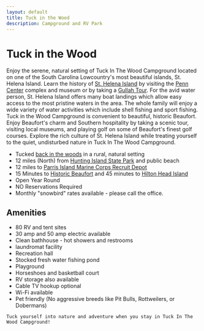 ```yaml
---
layout: default
title: Tuck in the Wood
description: Campground and RV Park
---
```


# Tuck in the Wood

Enjoy the serene, natural setting of Tuck In The Wood Campground located on one of the South Carolina Lowcountry's most beautiful islands, St. Helena Island. Learn the history of [St. Helena Island](https://en.wikipedia.org/wiki/Saint_Helena_Island_%28South_Carolina%29) by visiting the [Penn Center](http://www.penncenter.com/) complex and museum or by taking a [Gullah Tour](https://www.beauforttoursllc.com/tours/van-tours/sea-island-plantation-and-gullah-tour/). For the avid water person, St. Helena Island offers many boat landings which allow easy access to the most pristine waters in the area. The whole family will enjoy a wide variety of water activities which include shell fishing and sport fishing. Tuck in the Wood Campground is convenient to beautiful, historic Beaufort. Enjoy Beaufort's charm and Southern hospitality by taking a scenic tour, visiting local museums, and playing golf on some of Beaufort's finest golf courses. Explore the rich culture of St. Helena Island while treating yourself to the quiet, undisturbed nature in Tuck In The Wood Campground.

- Tucked [back in the woods](https://www.google.com/maps/place/22+Tuc-In-De-Woods+Ln,+St+Helena+Island,+SC+29920/@32.3646666,-80.5934625,2413m/data=!3m1!1e3!4m5!3m4!1s0x88fc6cd4e41adea1:0x3c64ae1ae655eb67!8m2!3d32.363994!4d-80.585109) in a rural, natural setting
- 12 miles (North) from [Hunting Island State Park](https://southcarolinaparks.com/hunting-island) and public beach
- 12 miles to [Parris Island Marine Corps Recruit Depot](https://www.mcrdpi.marines.mil)
- 15 Minutes to [Historic Beaufort](https://en.wikipedia.org/wiki/Beaufort_Historic_District_(Beaufort,_South_Carolina)) and 45 minutes to [Hilton Head Island](https://www.hiltonhead.com/)
- Open Year Round
- NO Reservations Required
- Monthly "snowbird" rates available - please call the office.

## Amenities

- 80 RV and tent sites
- 30 amp and 50 amp electric available
- Clean bathhouse - hot showers and restrooms
- laundromat facility
- Recreation hall
- Stocked fresh water fishing pond
- Playground
- Horseshoes and basketball court
- RV storage also available
- Cable TV hookup optional
- Wi-Fi available
- Pet friendly (No aggressive breeds like Pit Bulls, Rottweilers, or Dobermans)

```
Tuck yourself into nature and adventure when you stay in Tuck In The Wood Campground!
```

